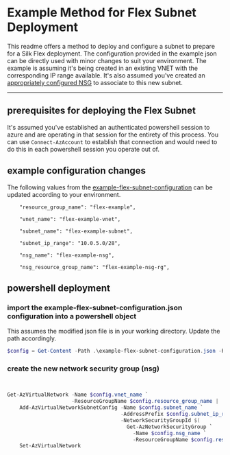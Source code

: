 # Example Method for Flex Subnet Deployment

This readme offers a method to deploy and configure a subnet to prepare for a Silk Flex deployment.  The configuration provided in the example json can be directly used with minor changes to suit your environment.  The example is assuming it's being created in an existing VNET with the corresponding IP range available.  It's also assumed you've created an [appropriately configured NSG](<../NSG Rule JSONs/README.md>) to associate to this new subnet.

---
## prerequisites for deploying the Flex Subnet
It's assumed you've established an authenticated powershell session to azure and are operating in that session for the entirety of this process. You can use `Connect-AzAccount` to establish that connection and would need to do this in each powershell session you operate out of.


## example configuration changes
The following values from the [example-flex-subnet-configuration](example-flex-subnet-configuration.json) can be updated according to your environment.

`    "resource_group_name": "flex-example",`

`    "vnet_name": "flex-example-vnet",`

`    "subnet_name": "flex-example-subnet",`

`    "subnet_ip_range": "10.0.5.0/28",`

`    "nsg_name": "flex-example-nsg",`

`    "nsg_resource_group_name": "flex-example-nsg-rg",`


## powershell deployment
### import the example-flex-subnet-configuration.json configuration into a powershell object
This assumes the modified json file is in your working directory.  Update the path accordingly.
```powershell
$config = Get-Content -Path .\example-flex-subnet-configuration.json -Raw | ConvertFrom-Json -Depth 100
```

### create the new network security group (nsg)
```powershell


Get-AzVirtualNetwork -Name $config.vnet_name `
                     -ResourceGroupName $config.resource_group_name |
    Add-AzVirtualNetworkSubnetConfig -Name $config.subnet_name `
                                     -AddressPrefix $config.subnet_ip_range `
                                     -NetworkSecurityGroupId $(
                                       Get-AzNetworkSecurityGroup `
                                         -Name $config.nsg_name `
                                         -ResourceGroupName $config.resource_group_name).Id |
    Set-AzVirtualNetwork
```
